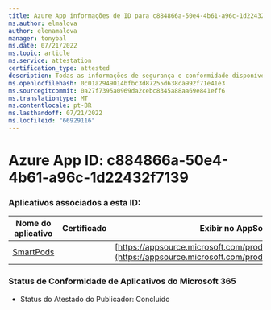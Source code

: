 ```yaml
---
title: Azure App informações de ID para c884866a-50e4-4b61-a96c-1d22432f7139
ms.author: elmalova
author: elenamalova
manager: tonybal
ms.date: 07/21/2022
ms.topic: article
ms.service: attestation
certification_type: attested
description: Todas as informações de segurança e conformidade disponíveis para c884866a-50e4-4b61-a96c-1d22432f7139.
ms.openlocfilehash: 0c01a2949014bfbc3d87255d638ca992f71e41e3
ms.sourcegitcommit: 0a27f7395a0969da2cebc8345a88aa69e841eff6
ms.translationtype: MT
ms.contentlocale: pt-BR
ms.lasthandoff: 07/21/2022
ms.locfileid: "66929116"
---
```

# <a name="azure-app-id-c884866a-50e4-4b61-a96c-1d22432f7139"></a>Azure App ID: c884866a-50e4-4b61-a96c-1d22432f7139


### <a name="apps-associated-with-this-id"></a>Aplicativos associados a esta ID:
| **Nome do aplicativo** | **Certificado** | **Exibir no AppSource** |
|--------------|---------------|-----------------------|
| [SmartPods](../forward/WA200004105.md) |  | [https://appsource.microsoft.com/product/office/WA200004105](https://appsource.microsoft.com/product/office/WA200004105) |

### <a name="microsoft-365-app-compliance-status"></a>Status de Conformidade de Aplicativos do Microsoft 365
- Status do Atestado do Publicador: Concluído
